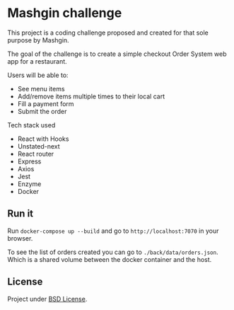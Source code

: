 # Mashgin challenge

This project is a coding challenge proposed and created for that sole purpose by Mashgin.

The goal of the challenge is to create a simple checkout Order System web app for a restaurant.

Users will be able to:
- See menu items
- Add/remove items multiple times to their local cart
- Fill a payment form
- Submit the order

Tech stack used

- React with Hooks
- Unstated-next
- React router
- Express
- Axios
- Jest
- Enzyme
- Docker

## Run it

Run `docker-compose up --build` and go to `http://localhost:7070` in your browser.

To see the list of orders created you can go to `./back/data/orders.json`. Which is a shared volume between the docker container and the host.

## License

Project under [BSD License](https://github.com/MatiasManevi/ml_challenge/blob/master/LICENSE).
